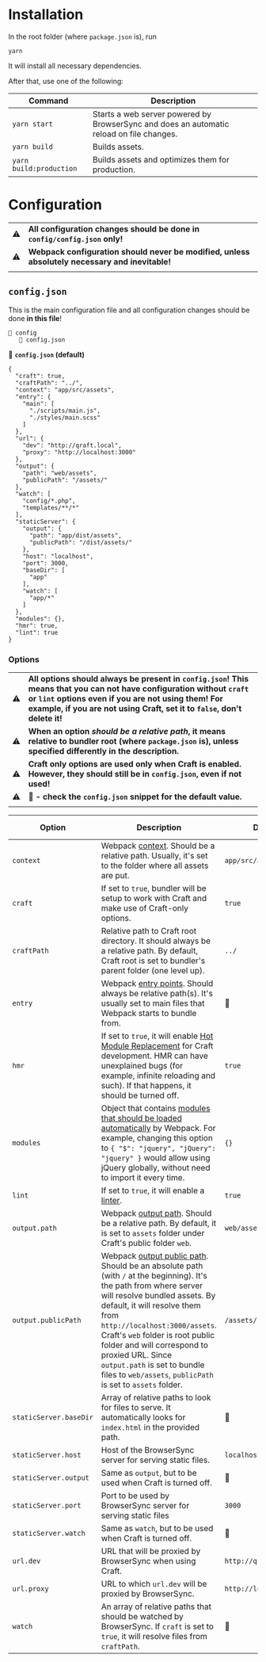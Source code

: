 # Installation
In the root folder (where `package.json` is), run
```
yarn
```
It will install all necessary dependencies.

After that, use one of the following:

| Command | Description |
| ------- | ----------- |
| `yarn start` | Starts a web server powered by BrowserSync and does an automatic reload on file changes. |
| `yarn build` | Builds assets. |
| `yarn build:production` | Builds assets and optimizes them for production. |


# Configuration
| | |
| --- | --- |
| ⚠️ | **All configuration changes should be done in `config/config.json` only!** |
| ⚠️ | **Webpack configuration should never be modified, unless absolutely necessary and inevitable!** |
| | |

## `config.json`
This is the main configuration file and all configuration changes should be done **in this file**!
```
📂 config
   📄 config.json
```

📃 **`config.json` (default)**
```
{
  "craft": true,
  "craftPath": "../",
  "context": "app/src/assets",
  "entry": {
    "main": [
      "./scripts/main.js",
      "./styles/main.scss"
    ]
  },
  "url": {
    "dev": "http://qraft.local",
    "proxy": "http://localhost:3000"
  },
  "output": {
    "path": "web/assets",
    "publicPath": "/assets/"
  },
  "watch": [
    "config/*.php",
    "templates/**/*"
  ],
  "staticServer": {
    "output": {
      "path": "app/dist/assets",
      "publicPath": "/dist/assets/"
    },
    "host": "localhost",
    "port": 3000,
    "baseDir": [
      "app"
    ],
    "watch": [
      "app/*"
    ]
  },
  "modules": {},
  "hmr": true,
  "lint": true
}
```
### Options
| | |
| ---- | ---- |
| ⚠️ | **All options should always be present in `config.json`! This means that you can not have configuration without `craft` or `lint` options even if you are not using them! For example, if you are not using Craft, set it to `false`, don't delete it!** |
| ⚠️ | **When an option _should be a relative path_, it means relative to bundler root (where `package.json` is), unless specified differently in the description.** |
| ⚠️ | **Craft only options are used only when Craft is enabled. However, they should still be in `config.json`, even if not used!** |
| ⚠️ | 📃 **- check the `config.json` snippet for the default value.** |
| | |

| Option | Description | Default | Craft only |
| ------ | ----------- | ------- | ---------- |
| `context` | Webpack [context](https://webpack.js.org/configuration/entry-context/). Should be a relative path. Usually, it's set to the folder where all assets are put. | `app/src/assets` | ⛔ |
| `craft` | If set to `true`, bundler will be setup to work with Craft and make use of Craft-only options. | `true` | No |
| `craftPath` | Relative path to Craft root directory. It should always be a relative path. By default, Craft root is set to bundler's parent folder (one level up). | `../` | ✅ |
| `entry` | Webpack [entry points](https://webpack.js.org/concepts/entry-points/). Should always be relative path(s). It's usually set to main files that Webpack starts to bundle from. | 📃 | ⛔ |
| `hmr` | If set to `true`, it will enable [Hot Module Replacement](https://webpack.js.org/concepts/hot-module-replacement/) for Craft development. HMR can have unexplained bugs (for example, infinite reloading and such). If that happens, it should be turned off. | `true` | ✅ |
| `modules` | Object that contains [modules that should be loaded automatically](https://webpack.js.org/plugins/provide-plugin/) by Webpack. For example, changing this option to `{ "$": "jquery", "jQuery": "jquery" }` would allow using jQuery globally, without need to import it every time. | `{}` | ⛔ |
| `lint` | If set to `true`, it will enable a [linter](https://en.wikipedia.org/wiki/Lint_(software)). | `true` | ⛔ |
| `output.path` | Webpack [output path](https://webpack.js.org/configuration/output/#output-path). Should be a relative path. By default, it is set to `assets` folder under Craft's public folder `web`. | `web/assets` | ✅ |
| `output.publicPath` | Webpack [output public path](https://webpack.js.org/configuration/output/#output-publicpath). Should be an absolute path (with `/` at the beginning). It's the path from where server will resolve bundled assets. By default, it will resolve them from `http://localhost:3000/assets`. Craft's `web` folder is root public folder and will correspond to proxied URL. Since `output.path` is set to bundle files to `web/assets`, `publicPath` is set to `assets` folder. | `/assets/` | ✅ |
| `staticServer.baseDir` | Array of relative paths to look for files to serve. It automatically looks for `index.html` in the provided path. | 📃 | ⛔ |
| `staticServer.host` | Host of the BrowserSync server for serving static files. | `localhost` | ⛔ |
| `staticServer.output` | Same as `output`, but to be used when Craft is turned off. | 📃 | ⛔ |
| `staticServer.port` | Port to be used by BrowserSync server for serving static files | `3000` | ⛔ |
| `staticServer.watch ` | Same as `watch`, but to be used when Craft is turned off. | 📃 | ⛔ |
| `url.dev` | URL that will be proxied by BrowserSync when using Craft. | `http://qraft.local` | ✅ |
| `url.proxy` | URL to which `url.dev` will be proxied by BrowserSync. | `http://localhost:3000` | ✅ |
| `watch` | An array of relative paths that should be watched by BrowserSync. If `craft` is set to `true`, it will resolve files from `craftPath`. | 📃 | ✅ |
